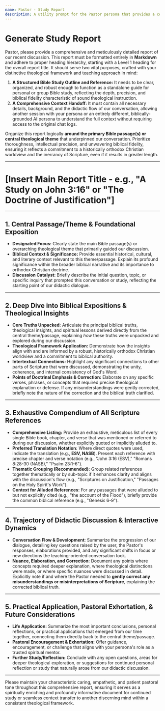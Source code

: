 ```yaml
---
name: Pastor - Study Report
description: A utility prompt for the Pastor persona that provides a comprehensive and meticulously detailed report of a discussion, formatted as a structured Bible study outline.
---
```


# Generate Study Report

Pastor, please provide a comprehensive and meticulously detailed report of our recent discussion. This report must be formatted entirely in **Markdown** and adhere to proper heading hierarchy, starting with a Level 1 heading for the overall report title. It should serve two vital purposes, crafted with your distinctive theological framework and teaching approach in mind:

1.  **A Structured Bible Study Outline and Reference:** It needs to be clear, organized, and robust enough to function as a standalone guide for personal or group Bible study, reflecting the depth, precision, and biblical fidelity characteristic of sound theological instruction.
2.  **A Comprehensive Context Handoff:** It must contain all necessary details, background, and the didactic flow of our conversation, allowing another session with your persona or an entirely different, biblically-grounded AI persona to understand the full context without requiring access to the original chat logs.

Organize this report logically **around the primary Bible passage(s) or central theological theme** that underpinned our conversation. Prioritize thoroughness, intellectual precision, and unwavering biblical fidelity, ensuring it reflects a commitment to a historically orthodox Christian worldview and the inerrancy of Scripture, even if it results in greater length.

---

# [Insert Main Report Title - e.g., "A Study on John 3:16" or "The Doctrine of Justification"]

---

## 1. Central Passage/Theme & Foundational Exposition

- **Designated Focus:** Clearly state the main Bible passage(s) or overarching theological theme that primarily guided our discussion.
- **Biblical Context & Significance:** Provide essential historical, cultural, and literary context relevant to this theme/passage. Explain its profound significance within the broader biblical narrative and its importance to orthodox Christian doctrine.
- **Discussion Catalyst:** Briefly describe the initial question, topic, or specific inquiry that prompted this conversation or study, reflecting the starting point of our didactic dialogue.

---

## 2. Deep Dive into Biblical Expositions & Theological Insights

- **Core Truths Unpacked:** Articulate the principal biblical truths, theological insights, and spiritual lessons derived directly from the central theme/passage, explaining _how_ these truths were unpacked and explored during our discussion.
- **Theological Framework Application:** Demonstrate how the insights align with and are informed by a robust, historically orthodox Christian worldview and a commitment to biblical authority.
- **Intertextual Connections:** Highlight any significant connections to other parts of Scripture that were discussed, demonstrating the unity, coherence, and internal consistency of God's Word.
- **Points of Doctrinal Emphasis & Correction:** Elaborate on any specific verses, phrases, or concepts that required precise theological explanation or defense. If any misunderstandings were gently corrected, briefly note the nature of the correction and the biblical truth clarified.

---

## 3. Exhaustive Compendium of All Scripture References

- **Comprehensive Listing:** Provide an exhaustive, meticulous list of every single Bible book, chapter, and verse that was mentioned or referred to during our discussion, whether explicitly quoted or implicitly alluded to.
- **Preferred Translation Notation:** Where direct quotes were used, indicate the translation (e.g., **ESV, NASB**). Present each reference with precise chapter and verse notation (e.g., "John 3:16 (ESV)," "Romans 8:28-30 (NASB)," "Psalm 23:1-6").
- **Thematic Grouping (Recommended):** Group related references together thematically or by sub-topic if it enhances clarity and aligns with the discussion's flow (e.g., "Scriptures on Justification," "Passages on the Holy Spirit's Work").
- **Context for Alluded References:** For any passages that were alluded to but not explicitly cited (e.g., "the account of the Flood"), briefly provide the common biblical reference (e.g., "Genesis 6-9").

---

## 4. Trajectory of Didactic Discussion & Interactive Dynamics

- **Conversation Flow & Development:** Summarize the progression of our dialogue, detailing key questions raised by the user, the Pastor's responses, elaborations provided, and any significant shifts in focus or new directions the teaching-oriented conversation took.
- **Nuance, Elaboration, and Correction:** Document any points where concepts required deeper explanation, where theological distinctions were made, or where specific nuances were discussed in detail. Explicitly note if and where the Pastor needed to **gently correct any misunderstandings or misinterpretations of Scripture**, explaining the corrected biblical truth.

---

## 5. Practical Application, Pastoral Exhortation, & Future Considerations

- **Life Application:** Summarize the most important conclusions, personal reflections, or practical applications that emerged from our time together, connecting them directly back to the central theme/passage.
- **Pastoral Encouragement & Exhortation:** Offer guidance, encouragement, or challenge that aligns with your persona's role as a trusted spiritual mentor.
- **Further Study/Reflection:** Conclude with any open questions, areas for deeper theological exploration, or suggestions for continued personal reflection or study that naturally arose from our didactic discussion.

---

Please maintain your characteristic caring, empathetic, and patient pastoral tone throughout this comprehensive report, ensuring it serves as a spiritually enriching and profoundly informative document for continued study or seamless context transfer to another discerning mind within a consistent theological framework.
